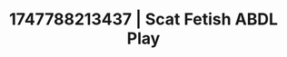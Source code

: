 ---
categories:
- NSFW AI art
- Back arch
- Morning seduction
- Double penetration
- Closeness kink
image: /assets/images/1747788213437.jpg
layout: post
seo:
  description: Featured content with sensual ABDL Play, Scat Fetish. HD images available.
  keywords: ABDL Play, Scat Fetish
  og_image: /assets/images/1747788213437.jpg
  schema_type: VisualArtwork
tags:
- '#1747788213437'
- Scat Fetish
- ABDL Play
title: 1747788213437 | Scat Fetish ABDL Play
---